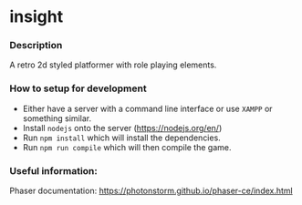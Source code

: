 # insight
### Description
A retro 2d styled platformer with role playing elements.

### How to setup for development
* Either have a server with a command line interface or use `XAMPP` or something similar.
* Install `nodejs` onto the server (https://nodejs.org/en/)
* Run `npm install` which will install the dependencies.
* Run `npm run compile` which will then compile the game.

### Useful information:
Phaser documentation: https://photonstorm.github.io/phaser-ce/index.html
